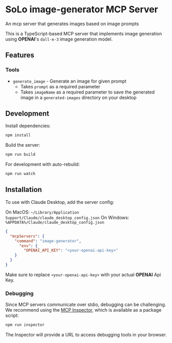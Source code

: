 # SoLo image-generator MCP Server

An mcp server that generates images based on image prompts

This is a TypeScript-based MCP server that implements image generation using **OPENAI**'s `dall-e-3` image generation model.

## Features

### Tools
- `generate_image` - Generate an image for given prompt
  - Takes `prompt` as a required parameter
  - Takes `imageName` as a required parameter to save the generated image in a `generated-images` directory on your desktop

## Development

Install dependencies:
```bash
npm install
```

Build the server:
```bash
npm run build
```

For development with auto-rebuild:
```bash
npm run watch
```

## Installation

To use with Claude Desktop, add the server config:

On MacOS: `~/Library/Application Support/Claude/claude_desktop_config.json`
On Windows: `%APPDATA%/Claude/claude_desktop_config.json`

```json
{
  "mcpServers": {
    "command": "image-generator",
      "env": {
        "OPENAI_API_KEY": "<your-openai-api-key>"
    }
  }
}
```
Make sure to replace `<your-openai-api-key>` with your actual **OPENAI** Api Key.

### Debugging

Since MCP servers communicate over stdio, debugging can be challenging. We recommend using the [MCP Inspector](https://github.com/modelcontextprotocol/inspector), which is available as a package script:

```bash
npm run inspector
```

The Inspector will provide a URL to access debugging tools in your browser.
